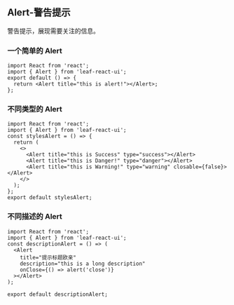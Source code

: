 ## Alert-警告提示

警告提示，展现需要关注的信息。

### 一个简单的 Alert

```tsx
import React from 'react';
import { Alert } from 'leaf-react-ui';
export default () => {
  return <Alert title="this is alert!"></Alert>;
};
```

### 不同类型的 Alert

```tsx
import React from 'react';
import { Alert } from 'leaf-react-ui';
const stylesAlert = () => {
  return (
    <>
      <Alert title="this is Success" type="success"></Alert>
      <Alert title="this is Danger!" type="danger"></Alert>
      <Alert title="this is Warning!" type="warning" closable={false}></Alert>
    </>
  );
};
export default stylesAlert;
```

### 不同描述的 Alert

```tsx
import React from 'react';
import { Alert } from 'leaf-react-ui';
const descriptionAlert = () => (
  <Alert
    title="提示标题欧亲"
    description="this is a long description"
    onClose={() => alert('close')}
  ></Alert>
);

export default descriptionAlert;
```

<API src="./Alert.tsx"></API>
